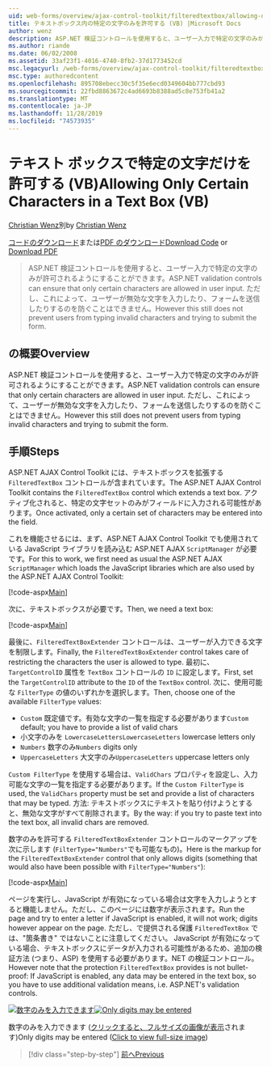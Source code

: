 ```yaml
---
uid: web-forms/overview/ajax-control-toolkit/filteredtextbox/allowing-only-certain-characters-in-a-text-box-vb
title: テキストボックス内の特定の文字のみを許可する (VB) |Microsoft Docs
author: wenz
description: ASP.NET 検証コントロールを使用すると、ユーザー入力で特定の文字のみが許可されるようにすることができます。 ただし、これによって、ユーザーが無効な型を入力するのを防ぐことはできません...
ms.author: riande
ms.date: 06/02/2008
ms.assetid: 33af23f1-4016-4740-8fb2-37d1773452cd
msc.legacyurl: /web-forms/overview/ajax-control-toolkit/filteredtextbox/allowing-only-certain-characters-in-a-text-box-vb
msc.type: authoredcontent
ms.openlocfilehash: 895708ebecc30c5f35e6ecd0349604bb777cbd93
ms.sourcegitcommit: 22fbd8863672c4ad6693b8388ad5c8e753fb41a2
ms.translationtype: MT
ms.contentlocale: ja-JP
ms.lasthandoff: 11/28/2019
ms.locfileid: "74573935"
---
```

# <a name="allowing-only-certain-characters-in-a-text-box-vb"></a><span data-ttu-id="29dd3-104">テキスト ボックスで特定の文字だけを許可する (VB)</span><span class="sxs-lookup"><span data-stu-id="29dd3-104">Allowing Only Certain Characters in a Text Box (VB)</span></span>

<span data-ttu-id="29dd3-105">[Christian Wenz](https://github.com/wenz)別</span><span class="sxs-lookup"><span data-stu-id="29dd3-105">by [Christian Wenz](https://github.com/wenz)</span></span>

<span data-ttu-id="29dd3-106">[コードのダウンロード](https://download.microsoft.com/download/4/c/2/4c2def7a-0d23-4055-91f9-1f18504167d7/FilteredTextBox0.vb.zip)または[PDF のダウンロード](https://download.microsoft.com/download/b/6/a/b6ae89ee-df69-4c87-9bfb-ad1eb2b23373/filteredtextbox0VB.pdf)</span><span class="sxs-lookup"><span data-stu-id="29dd3-106">[Download Code](https://download.microsoft.com/download/4/c/2/4c2def7a-0d23-4055-91f9-1f18504167d7/FilteredTextBox0.vb.zip) or [Download PDF](https://download.microsoft.com/download/b/6/a/b6ae89ee-df69-4c87-9bfb-ad1eb2b23373/filteredtextbox0VB.pdf)</span></span>

> <span data-ttu-id="29dd3-107">ASP.NET 検証コントロールを使用すると、ユーザー入力で特定の文字のみが許可されるようにすることができます。</span><span class="sxs-lookup"><span data-stu-id="29dd3-107">ASP.NET validation controls can ensure that only certain characters are allowed in user input.</span></span> <span data-ttu-id="29dd3-108">ただし、これによって、ユーザーが無効な文字を入力したり、フォームを送信したりするのを防ぐことはできません。</span><span class="sxs-lookup"><span data-stu-id="29dd3-108">However this still does not prevent users from typing invalid characters and trying to submit the form.</span></span>

## <a name="overview"></a><span data-ttu-id="29dd3-109">の概要</span><span class="sxs-lookup"><span data-stu-id="29dd3-109">Overview</span></span>

<span data-ttu-id="29dd3-110">ASP.NET 検証コントロールを使用すると、ユーザー入力で特定の文字のみが許可されるようにすることができます。</span><span class="sxs-lookup"><span data-stu-id="29dd3-110">ASP.NET validation controls can ensure that only certain characters are allowed in user input.</span></span> <span data-ttu-id="29dd3-111">ただし、これによって、ユーザーが無効な文字を入力したり、フォームを送信したりするのを防ぐことはできません。</span><span class="sxs-lookup"><span data-stu-id="29dd3-111">However this still does not prevent users from typing invalid characters and trying to submit the form.</span></span>

## <a name="steps"></a><span data-ttu-id="29dd3-112">手順</span><span class="sxs-lookup"><span data-stu-id="29dd3-112">Steps</span></span>

<span data-ttu-id="29dd3-113">ASP.NET AJAX Control Toolkit には、テキストボックスを拡張する `FilteredTextBox` コントロールが含まれています。</span><span class="sxs-lookup"><span data-stu-id="29dd3-113">The ASP.NET AJAX Control Toolkit contains the `FilteredTextBox` control which extends a text box.</span></span> <span data-ttu-id="29dd3-114">アクティブ化されると、特定の文字セットのみがフィールドに入力される可能性があります。</span><span class="sxs-lookup"><span data-stu-id="29dd3-114">Once activated, only a certain set of characters may be entered into the field.</span></span>

<span data-ttu-id="29dd3-115">これを機能させるには、まず、ASP.NET AJAX Control Toolkit でも使用されている JavaScript ライブラリを読み込む ASP.NET AJAX `ScriptManager` が必要です。</span><span class="sxs-lookup"><span data-stu-id="29dd3-115">For this to work, we first need as usual the ASP.NET AJAX `ScriptManager` which loads the JavaScript libraries which are also used by the ASP.NET AJAX Control Toolkit:</span></span>

[!code-aspx[Main](allowing-only-certain-characters-in-a-text-box-vb/samples/sample1.aspx)]

<span data-ttu-id="29dd3-116">次に、テキストボックスが必要です。</span><span class="sxs-lookup"><span data-stu-id="29dd3-116">Then, we need a text box:</span></span>

[!code-aspx[Main](allowing-only-certain-characters-in-a-text-box-vb/samples/sample2.aspx)]

<span data-ttu-id="29dd3-117">最後に、`FilteredTextBoxExtender` コントロールは、ユーザーが入力できる文字を制限します。</span><span class="sxs-lookup"><span data-stu-id="29dd3-117">Finally, the `FilteredTextBoxExtender` control takes care of restricting the characters the user is allowed to type.</span></span> <span data-ttu-id="29dd3-118">最初に、`TargetControlID` 属性を `TextBox` コントロールの `ID` に設定します。</span><span class="sxs-lookup"><span data-stu-id="29dd3-118">First, set the `TargetControlID` attribute to the `ID` of the `TextBox` control.</span></span> <span data-ttu-id="29dd3-119">次に、使用可能な `FilterType` の値のいずれかを選択します。</span><span class="sxs-lookup"><span data-stu-id="29dd3-119">Then, choose one of the available `FilterType` values:</span></span>

- <span data-ttu-id="29dd3-120">`Custom` 既定値です。有効な文字の一覧を指定する必要があります</span><span class="sxs-lookup"><span data-stu-id="29dd3-120">`Custom` default; you have to provide a list of valid chars</span></span>
- <span data-ttu-id="29dd3-121">小文字のみを `LowercaseLetters`</span><span class="sxs-lookup"><span data-stu-id="29dd3-121">`LowercaseLetters` lowercase letters only</span></span>
- <span data-ttu-id="29dd3-122">`Numbers` 数字のみ</span><span class="sxs-lookup"><span data-stu-id="29dd3-122">`Numbers` digits only</span></span>
- <span data-ttu-id="29dd3-123">`UppercaseLetters` 大文字のみ</span><span class="sxs-lookup"><span data-stu-id="29dd3-123">`UppercaseLetters` uppercase letters only</span></span>

<span data-ttu-id="29dd3-124">`Custom FilterType` を使用する場合は、`ValidChars` プロパティを設定し、入力可能な文字の一覧を指定する必要があります。</span><span class="sxs-lookup"><span data-stu-id="29dd3-124">If the `Custom FilterType` is used, the `ValidChars` property must be set and provide a list of characters that may be typed.</span></span> <span data-ttu-id="29dd3-125">方法: テキストボックスにテキストを貼り付けようとすると、無効な文字がすべて削除されます。</span><span class="sxs-lookup"><span data-stu-id="29dd3-125">By the way: if you try to paste text into the text box, all invalid chars are removed.</span></span>

<span data-ttu-id="29dd3-126">数字のみを許可する `FilteredTextBoxExtender` コントロールのマークアップを次に示します (`FilterType="Numbers"`でも可能なもの)。</span><span class="sxs-lookup"><span data-stu-id="29dd3-126">Here is the markup for the `FilteredTextBoxExtender` control that only allows digits (something that would also have been possible with `FilterType="Numbers"`):</span></span>

[!code-aspx[Main](allowing-only-certain-characters-in-a-text-box-vb/samples/sample3.aspx)]

<span data-ttu-id="29dd3-127">ページを実行し、JavaScript が有効になっている場合は文字を入力しようとすると機能しません。ただし、このページには数字が表示されます。</span><span class="sxs-lookup"><span data-stu-id="29dd3-127">Run the page and try to enter a letter if JavaScript is enabled, it will not work; digits however appear on the page.</span></span> <span data-ttu-id="29dd3-128">ただし、で提供される保護 `FilteredTextBox` では、"箇条書き" ではないことに注意してください。 JavaScript が有効になっている場合、テキストボックスにデータが入力される可能性があるため、追加の検証方法 (つまり、ASP) を使用する必要があります。NET の検証コントロール。</span><span class="sxs-lookup"><span data-stu-id="29dd3-128">However note that the protection `FilteredTextBox` provides is not bullet-proof: If JavaScript is enabled, any data may be entered in the text box, so you have to use additional validation means, i.e. ASP.NET's validation controls.</span></span>

<span data-ttu-id="29dd3-129">[![数字のみを入力できます](allowing-only-certain-characters-in-a-text-box-vb/_static/image2.png)](allowing-only-certain-characters-in-a-text-box-vb/_static/image1.png)</span><span class="sxs-lookup"><span data-stu-id="29dd3-129">[![Only digits may be entered](allowing-only-certain-characters-in-a-text-box-vb/_static/image2.png)](allowing-only-certain-characters-in-a-text-box-vb/_static/image1.png)</span></span>

<span data-ttu-id="29dd3-130">数字のみを入力できます ([クリックすると、フルサイズの画像が表示](allowing-only-certain-characters-in-a-text-box-vb/_static/image3.png)されます)</span><span class="sxs-lookup"><span data-stu-id="29dd3-130">Only digits may be entered ([Click to view full-size image](allowing-only-certain-characters-in-a-text-box-vb/_static/image3.png))</span></span>

> [!div class="step-by-step"]
> [<span data-ttu-id="29dd3-131">前へ</span><span class="sxs-lookup"><span data-stu-id="29dd3-131">Previous</span></span>](allowing-only-certain-characters-in-a-text-box-cs.md)
